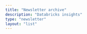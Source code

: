 ```yaml
---
title: "Newsletter archive"
description: "Databricks insights"
type: "newsletter"
layout: "list"
---
```

